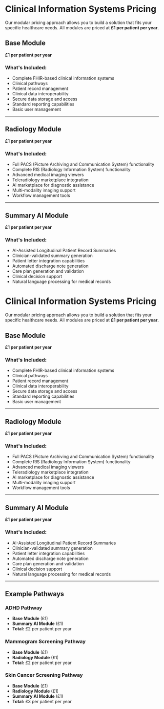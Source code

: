 # Clinical Information Systems Pricing

Our modular pricing approach allows you to build a solution that fits your specific healthcare needs. All modules are priced at **£1 per patient per year**.

## Base Module
**£1 per patient per year**

### What's Included:
- Complete FHIR-based clinical information systems
- Clinical pathways
- Patient record management
- Clinical data interoperability
- Secure data storage and access
- Standard reporting capabilities
- Basic user management

---

## Radiology Module
**£1 per patient per year**

### What's Included:
- Full PACS (Picture Archiving and Communication System) functionality
- Complete RIS (Radiology Information System) functionality
- Advanced medical imaging viewers
- Teleradiology marketplace integration
- AI marketplace for diagnostic assistance
- Multi-modality imaging support
- Workflow management tools

---

## Summary AI Module
**£1 per patient per year**

### What's Included:
- AI-Assisted Longitudinal Patient Record Summaries
- Clinician-validated summary generation
- Patient letter integration capabilities
- Automated discharge note generation
- Care plan generation and validation
- Clinical decision support
- Natural language processing for medical records


# Clinical Information Systems Pricing

Our modular pricing approach allows you to build a solution that fits your specific healthcare needs. All modules are priced at **£1 per patient per year**.

## Base Module
**£1 per patient per year**

### What's Included:
- Complete FHIR-based clinical information systems
- Clinical pathways
- Patient record management
- Clinical data interoperability
- Secure data storage and access
- Standard reporting capabilities
- Basic user management

---

## Radiology Module
**£1 per patient per year**

### What's Included:
- Full PACS (Picture Archiving and Communication System) functionality
- Complete RIS (Radiology Information System) functionality
- Advanced medical imaging viewers
- Teleradiology marketplace integration
- AI marketplace for diagnostic assistance
- Multi-modality imaging support
- Workflow management tools

---

## Summary AI Module
**£1 per patient per year**

### What's Included:
- AI-Assisted Longitudinal Patient Record Summaries
- Clinician-validated summary generation
- Patient letter integration capabilities
- Automated discharge note generation
- Care plan generation and validation
- Clinical decision support
- Natural language processing for medical records

---

## Example Pathways

### ADHD Pathway
- **Base Module** (£1)
- **Summary AI Module** (£1)
- **Total:** £2 per patient per year

### Mammogram Screening Pathway
- **Base Module** (£1)
- **Radiology Module** (£1)
- **Total:** £2 per patient per year

### Skin Cancer Screening Pathway
- **Base Module** (£1)
- **Radiology Module** (£1)
- **Summary AI Module** (£1)
- **Total:** £3 per patient per year
